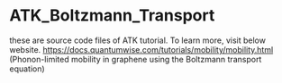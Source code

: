 # ATK_Boltzmann_Transport

these are source code files of ATK tutorial. To learn more, visit below website.
https://docs.quantumwise.com/tutorials/mobility/mobility.html
(Phonon-limited mobility in graphene using the Boltzmann transport equation)
